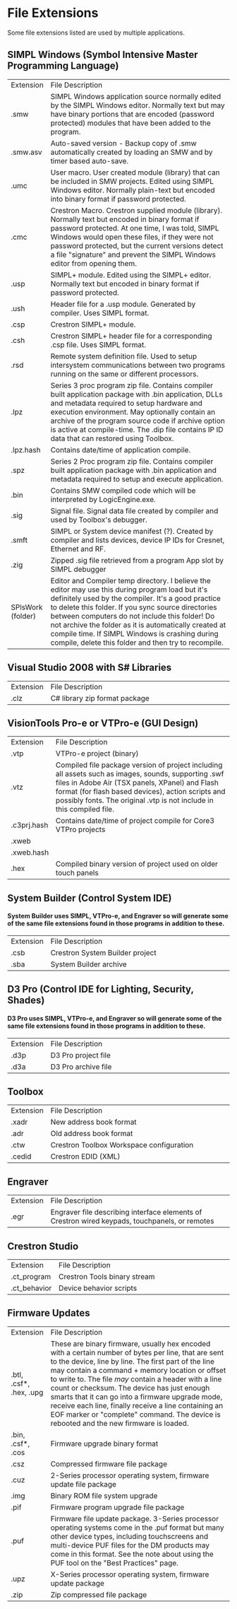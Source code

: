 # File Extensions #

Some file extensions listed are used by multiple applications.

## SIMPL Windows (Symbol Intensive Master Programming Language) ##
<table>
<tr>
<td width="10%">Extension</td>
<td width="90%">File Description</td>
</tr>

<tr>
<td>.smw</td>
<td>SIMPL Windows application source normally edited by the SIMPL Windows editor. Normally text but may have binary portions that are encoded (password protected) modules that have been added to the program.</td>
</tr>

<tr>
<td>.smw.asv</td>
<td>Auto-saved version - Backup copy of .smw automatically created by loading an SMW and by timer based auto-save.</td>
</tr>

<tr>
<td>.umc</td>
<td>User macro. User created module (library) that can be included in SMW projects. Edited using SIMPL Windows editor. Normally plain-text but encoded into binary format if password protected.</td>
</tr>

<tr>
<td>.cmc</td>
<td>Crestron Macro. Crestron supplied module (library). Normally text but encoded in binary format if password protected. At one time, I was told, SIMPL Windows would open these files, if they were not password protected, but the current versions detect a file "signature" and prevent the SIMPL Windows editor from opening them.</td>
</tr>

<tr>
<td>.usp</td>
<td>SIMPL+ module. Edited using the SIMPL+ editor. Normally text but encoded in binary format if password protected.</td>
</tr>

<tr>
<td>.ush</td>
<td>Header file for a .usp module. Generated by compiler. Uses SIMPL format.</td>
</tr>

<tr>
<td>.csp</td>
<td>Crestron SIMPL+ module.</td>
</tr>

<tr>
<td>.csh</td>
<td>Crestron SIMPL+ header file for a corresponding .csp file. Uses SIMPL format.</td>
</tr>

<tr>
<td>.rsd</td>
<td>Remote system definition file. Used to setup intersystem communications between two programs running on the same or different processors.</td>
</tr>

<tr>
<td>.lpz</td>
<td>Series 3 proc program zip file. Contains compiler built application package with .bin application, DLLs and metadata required to setup hardware and execution environment. May optionally contain an archive of the program source code if archive option is active at compile-time. The .dip file contains IP ID data that can restored using Toolbox.</td>
</tr>

<tr>
<td>.lpz.hash</td>
<td>Contains date/time of application compile.</td>
</tr>

<tr>
<td>.spz</td>
<td>Series 2 Proc program zip file. Contains compiler built application package with .bin application and metadata required to setup and execute application.</td>
</tr>

<tr>
<td>.bin</td>
<td>Contains SMW compiled code which will be interpreted by LogicEngine.exe.</td>
</tr>

<tr>
<td>.sig</td>
<td>Signal file. Signal data file created by compiler and used by Toolbox's debugger.</td>
</tr>

<tr>
<td>.smft</td>
<td>SIMPL or System device manifest (?). Created by compiler and lists devices, device IP IDs for Cresnet, Ethernet and RF.</td>
</tr>

<tr>
<td>.zig</td>
<td>Zipped .sig file retrieved from a program App slot by SIMPL debugger</td>
</tr>

<tr>
<td>SPlsWork (folder)</td>
<td>Editor and Compiler temp directory. I believe the editor may use this during program load but it's definitely used by the compiler. It's a good practice to delete this folder. If you sync source directories between computers do not include this folder! Do not archive the folder as it is automatically created at compile time. If SIMPL Windows is crashing during compile, delete this folder and then try to recompile.</td>
</tr>
</table>

## Visual Studio 2008 with S# Libraries ##
<table>
<tr>
<td width="10%">Extension</td>
<td width="90%">File Description</td>
</tr>

<tr>
<td>.clz</td>
<td>C# library zip format package</td>
</tr>
</table>


## VisionTools Pro-e or VTPro-e (GUI Design) ##
<table>
<tr>
<td width="10%">Extension</td>
<td width="90%">File Description</td>
</tr>

<tr>
<td>.vtp</td>
<td>VTPro-e project (binary)</td>
</tr>

<tr>
<td>.vtz</td>
<td>Compiled file package version of project including all assets such as images, sounds, supporting .swf files in Adobe Air (TSX panels, XPanel) and Flash format (for flash based devices), action scripts and possibly fonts. The original .vtp is not include in this compiled file.</td>
</tr>

<tr>
<td>.c3prj.hash</td>
<td>Contains date/time of project compile for Core3 VTPro projects</td>
</tr>

<tr>
<td>.xweb</td>
<td></td>
</tr>

<tr>
<td>.xweb.hash</td>
<td></td>
</tr>

<tr>
<td>.hex</td>
<td>Compiled binary version of project used on older touch panels</td>
</tr>

</table>

## System Builder (Control System IDE) ##
#### System Builder uses SIMPL, VTPro-e, and Engraver so will generate some of the same file extensions found in those programs in addition to these. ####
<table>
<tr>
<td width="10%">Extension</td>
<td width="90%">File Description</td>
</tr>

<tr>
<td>.csb</td>
<td>Crestron System Builder project</td>
</tr>

<tr>
<td>.sba</td>
<td>System Builder archive</td>
</tr>
</table>

## D3 Pro (Control IDE for Lighting, Security, Shades) ##
#### D3 Pro uses SIMPL, VTPro-e, and Engraver so will generate some of the same file extensions found in those programs in addition to these. ####
<table>
<tr>
<td width="10%">Extension</td>
<td width="90%">File Description</td>
</tr>

<tr>
<td>.d3p</td>
<td>D3 Pro project file</td>
</tr>

<tr>
<td>.d3a</td>
<td>D3 Pro archive file</td>
</tr>

</table>

## Toolbox ##
<table>
<tr>
<td width="10%">Extension</td>
<td width="90%">File Description</td>
</tr>

<tr>
<td>.xadr</td>
<td>New address book format</td>
</tr>

<tr>
<td>.adr</td>
<td>Old address book format</td>
</tr>

<tr>
<td>.ctw</td>
<td>Crestron Toolbox Workspace configuration</td>
</tr>

<tr>
<td>.cedid</td>
<td>Crestron EDID (XML)</td>
</tr>

</table>


## Engraver ##
<table>
<tr>
<td width="10%">Extension</td>
<td width="90%">File Description</td>
</tr>

<tr>
<td>.egr</td>
<td>Engraver file describing interface elements of Crestron wired keypads, touchpanels, or remotes</td>
</tr>


</table>

## Crestron Studio ##
<table>
<tr>
<td width="10%">Extension</td>
<td width="90%">File Description</td>
</tr>

<tr>
<td>.ct_program</td>
<td>Crestron Tools binary stream</td>
</tr>

<tr>
<td>.ct_behavior</td>
<td>Device behavior scripts</td>
</tr>

</table>

## Firmware Updates ##
<table>
<tr>
<td width="10%">Extension</td>
<td width="90%">File Description</td>
</tr>

<tr>
<td>.btl, .csf*, .hex, .upg</td>
<td>These are binary firmware, usually hex encoded with a certain number of bytes per line, that are sent to the device, line by line. The first part of the line may contain a command + memory location or offset to write to. The file <i>may</i> contain a header with a line count or checksum. The device has just enough smarts that it can go into a firmware upgrade mode, receive each line, finally receive a line containing an EOF marker or "complete" command. The device is rebooted and the new firmware is loaded.</td>
</tr>

<tr>
<td>.bin, .csf*, .cos</td>
<td>Firmware upgrade binary format</td>
</tr>

<tr>
<td>.csz</td>
<td>Compressed firmware file package</td>
</tr>

<tr>
<td>.cuz</td>
<td>2-Series processor operating system, firmware update file package</td>
</tr>

<tr>
<td>.img</td>
<td>Binary ROM file system upgrade</td>
</tr>

<tr>
<td>.pif</td>
<td>Firmware program upgrade file package</td>
</tr>

<tr>
<td>.puf</td>
<td>Firmware file update package. 3-Series processor operating systems come in the .puf format but many other device types, including touchscreens and multi-device PUF files for the DM products may come in this format. See the note about using the PUF tool on the "Best Practices" page.</td>
</tr>

<tr>
<td>.upz</td>
<td>X-Series processor operating system, firmware update package</td>
</tr>

<tr>
<td>.zip</td>
<td>Zip compressed file package</td>
</tr>

</table>

